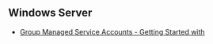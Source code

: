 ## Windows Server
- [Group Managed Service Accounts - Getting Started with ](https://docs.microsoft.com/en-us/previous-versions/windows/it-pro/windows-server-2012-R2-and-2012/jj128431(v=ws.11))
